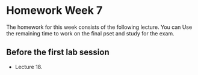 # Homework Week 7

The homework for this week consists of the following lecture. You can Use the
remaining time to work on the final pset and study for the exam.

## Before the first lab session

* Lecture 18.
